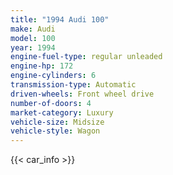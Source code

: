 ```yaml
---
title: "1994 Audi 100"
make: Audi
model: 100
year: 1994
engine-fuel-type: regular unleaded
engine-hp: 172
engine-cylinders: 6
transmission-type: Automatic
driven-wheels: Front wheel drive
number-of-doors: 4
market-category: Luxury
vehicle-size: Midsize
vehicle-style: Wagon
---
```


{{< car_info >}}
